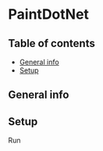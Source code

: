 # PaintDotNet


## Table of contents
* [General info](#general-info)
* [Setup](#setup)

## General info


## Setup
Run 


